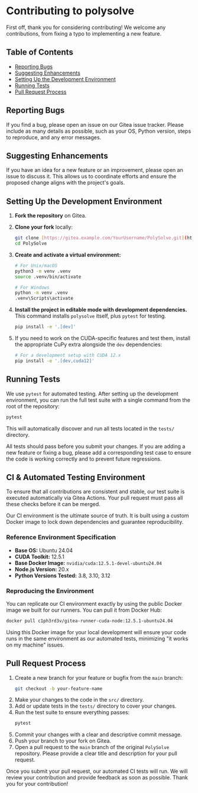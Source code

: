 # Contributing to polysolve

First off, thank you for considering contributing! We welcome any contributions, from fixing a typo to implementing a new feature.

## Table of Contents

* [Reporting Bugs](#reporting-bugs)
* [Suggesting Enhancements](#suggesting-enhancements)
* [Setting Up the Development Environment](#setting-up-the-development-environment)
* [Running Tests](#running-tests)
* [Pull Request Process](#pull-request-process)

## Reporting Bugs

If you find a bug, please open an issue on our Gitea issue tracker. Please include as many details as possible, such as your OS, Python version, steps to reproduce, and any error messages.

## Suggesting Enhancements

If you have an idea for a new feature or an improvement, please open an issue to discuss it. This allows us to coordinate efforts and ensure the proposed change aligns with the project's goals.

## Setting Up the Development Environment

1.  **Fork the repository** on Gitea.

2.  **Clone your fork** locally:
    ```bash
    git clone [https://gitea.example.com/YourUsername/PolySolve.git](https://gitea.example.com/YourUsername/PolySolve.git)
    cd PolySolve
    ```

3.  **Create and activate a virtual environment:**
    ```bash
    # For Unix/macOS
    python3 -m venv .venv
    source .venv/bin/activate

    # For Windows
    python -m venv .venv
    .venv\Scripts\activate
    ```

4.  **Install the project in editable mode with development dependencies.** This command installs `polysolve` itself, plus `pytest` for testing.
    ```bash
    pip install -e '.[dev]'
    ```

5.  If you need to work on the CUDA-specific features and test them, install the appropriate CuPy extra alongside the `dev` dependencies:
    ```bash
    # For a development setup with CUDA 12.x
    pip install -e '.[dev,cuda12]'
    ```

## Running Tests

We use `pytest` for automated testing. After setting up the development environment, you can run the full test suite with a single command from the root of the repository:

```bash
pytest
```

This will automatically discover and run all tests located in the `tests/` directory.

All tests should pass before you submit your changes. If you are adding a new feature or fixing a bug, please add a corresponding test case to ensure the code is working correctly and to prevent future regressions.

## CI & Automated Testing Environment

To ensure that all contributions are consistent and stable, our test suite is executed automatically via Gitea Actions. Your pull request must pass all these checks before it can be merged.

Our CI environment is the ultimate source of truth. It is built using a custom Docker image to lock down dependencies and guarantee reproducibility.

### Reference Environment Specification

* **Base OS:** Ubuntu 24.04
* **CUDA Toolkit:** 12.5.1
* **Base Docker Image:** `nvidia/cuda:12.5.1-devel-ubuntu24.04`
* **Node.js Version:** 20.x
* **Python Versions Tested:** 3.8, 3.10, 3.12

### Reproducing the Environment

You can replicate our CI environment exactly by using the public Docker image we built for our runners. You can pull it from Docker Hub:

```bash
docker pull c1ph3rd3v/gitea-runner-cuda-node:12.5.1-ubuntu24.04
```

Using this Docker image for your local development will ensure your code runs in the same environment as our automated tests, minimizing "it works on my machine" issues.

## Pull Request Process

1.  Create a new branch for your feature or bugfix from the `main` branch:
    ```bash
    git checkout -b your-feature-name
    ```
2.  Make your changes to the code in the `src/` directory.
3.  Add or update tests in the `tests/` directory to cover your changes.
4.  Run the test suite to ensure everything passes:
    ```bash
    pytest
    ```
5.  Commit your changes with a clear and descriptive commit message.
6.  Push your branch to your fork on Gitea.
7.  Open a pull request to the `main` branch of the original `PolySolve` repository. Please provide a clear title and description for your pull request.

Once you submit your pull request, our automated CI tests will run. We will review your contribution and provide feedback as soon as possible. Thank you for your contribution!
